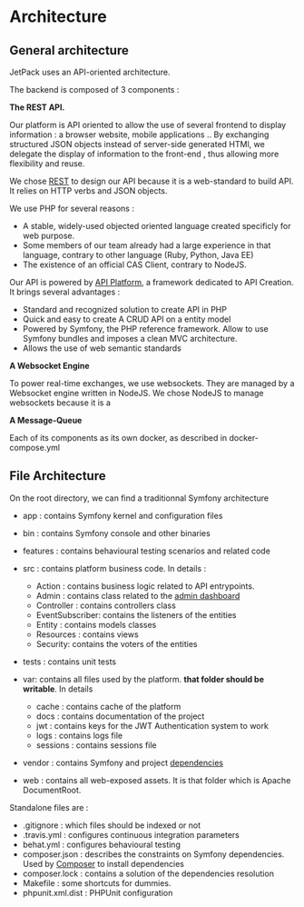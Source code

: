# Architecture

## General architecture

JetPack uses an API-oriented architecture.

The backend is composed of 3 components :

 **The REST API.**
 
 Our platform is API oriented to allow the use of several frontend to display information : a browser website, mobile applications ..
 By exchanging structured JSON objects instead of server-side generated HTMl, we delegate the display of information to the front-end , thus allowing more flexibility and reuse.
 
 We chose [REST](https://en.wikipedia.org/wiki/Representational_state_transfer) to design our API because it is a 
  web-standard to build API. It relies on HTTP verbs and JSON objects.
 
 We use PHP for several reasons : 
  - A stable, widely-used objected oriented language created specificly for web purpose.
  - Some members of our team already had a large experience in that language, contrary to other language (Ruby, Python, Java EE)
  - The existence of an official CAS Client, contrary to NodeJS.
  
  Our API is powered by [API Platform](https://api-platform.com/), a framework dedicated to API Creation. It brings several advantages :
  
   - Standard and recognized solution to create API in PHP
   - Quick and easy to create A CRUD API on a entity model
   - Powered by Symfony, the PHP reference framework. Allow to use Symfony bundles and imposes a clean MVC architecture.
   - Allows the use of web semantic standards


 **A Websocket Engine**
 
 To power real-time exchanges, we use websockets. They are managed by a Websocket engine written in NodeJS.
 We chose NodeJS to manage websockets because it is a


  **A Message-Queue**
   
 
 
 Each of its components as its own docker, as described in docker-compose.yml
 

## File Architecture

On the root  directory, we can find a traditionnal Symfony architecture

 - app : contains Symfony kernel and configuration files
 - bin : contains Symfony console and other binaries
 - features : contains behavioural testing scenarios and related code
 - src : contains platform business code. In details :
 
    - Action : contains business logic related to API entrypoints.
    - Admin : contains class related to the [admin dashboard](http://localhost/admin)
    - Controller : contains controllers class
    - EventSubscriber: contains the listeners of the entities
    - Entity : contains models classes
    - Resources : contains views
    - Security: contains the voters of the entities

 - tests : contains unit tests
 - var: contains all files used by the platform. **that folder should be writable**. In details

    - cache : contains cache of the platform
    - docs : contains documentation of the project
    - jwt : contains keys for the JWT Authentication system to work
    - logs : contains logs file
    - sessions : contains sessions file
    
 - vendor : contains  Symfony and project [dependencies](https://github.com/projet-aaa/platform/blob/master/var/docs/back-end/depencies.md)
 - web : contains all web-exposed assets. It is that folder which is Apache DocumentRoot.
 
Standalone files are : 

- .gitignore : which files should be indexed or not
- .travis.yml : configures continuous integration parameters
- behat.yml : configures behavioural testing
- composer.json : describes the constraints on Symfony dependencies. Used by [Composer](https://getcomposer.org/) to install dependencies
- composer.lock : contains a solution of the dependencies resolution
- Makefile : some shortcuts for dummies.
- phpunit.xml.dist : PHPUnit configuration